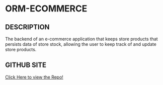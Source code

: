 # ORM-ECOMMERCE

## DESCRIPTION
The backend of an e-commerce application that keeps store products that persists data of store stock, allowing the user to keep track of and update store products.

## GITHUB SITE
[Click Here to view the Repo!](https://github.com/Joydotcom/orm-ecommerce) 